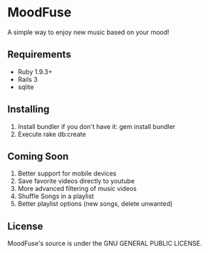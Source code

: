 MoodFuse
=========

A simple way to enjoy new music based on your mood!

Requirements
------------

- Ruby 1.9.3+
- Rails 3
- sqlite

Installing
----------

1. Install bundler if you don't have it: gem install bundler
1. Execute rake db:create

Coming Soon
-----------

1. Better support for mobile devices
1. Save favorite videos directly to youtube
2. More advanced filtering of music videos
3. Shuffle Songs in a playlist
4. Better playlist options (new songs, delete unwanted)

License
-------
MoodFuse's source is under the GNU GENERAL PUBLIC LICENSE.